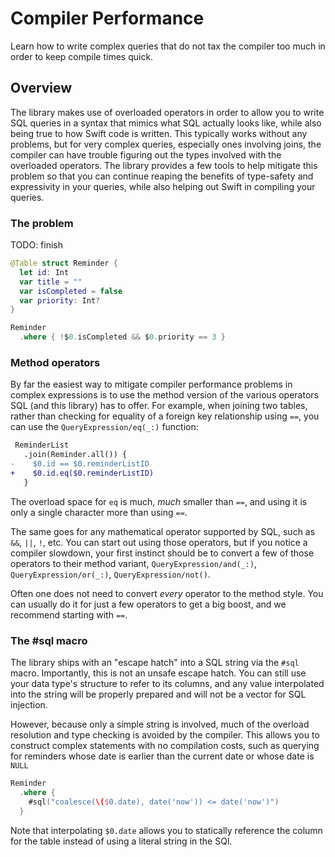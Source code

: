 # Compiler Performance

Learn how to write complex queries that do not tax the compiler too much in order to keep compile
times quick.

## Overview

The library makes use of overloaded operators in order to allow you to write SQL queries in a 
syntax that mimics what SQL actually looks like, while also being true to how Swift code is written.
This typically works without any problems, but for very complex queries, especially ones involving
joins, the compiler can have trouble figuring out the types involved with the overloaded operators.
The library provides a few tools to help mitigate this problem so that you can continue reaping the
benefits of type-safety and expressivity in your queries, while also helping out Swift in compiling
your queries.

### The problem

TODO: finish

```swift
@Table struct Reminder {
  let id: Int 
  var title = ""
  var isCompleted = false 
  var priority: Int?
}

Reminder
  .where { !$0.isCompleted && $0.priority == 3 }
```

### Method operators

By far the easiest way to mitigate compiler performance problems in complex expressions is to use
the method version of the various operators SQL (and this library) has to offer. For example,
when joining two tables, rather than checking for equality of a foreign key relationship using
`==`, you can use the ``QueryExpression/eq(_:)`` function:

```diff
 ReminderList
   .join(Reminder.all()) {
-    $0.id == $0.reminderListID
+    $0.id.eq($0.reminderListID)
   }
```

The overload space for `eq` is much, _much_ smaller than `==`, and using it is only a single 
character more than using `==`.

The same goes for any mathematical operator supported by SQL, such as `&&`, `||`, `!`, etc. You can
start out using those operators, but if you notice a compiler slowdown, your first instinct should
be to convert a few of those operators to their method variant, ``QueryExpression/and(_:)``,
``QueryExpression/or(_:)``, ``QueryExpression/not()``. 

Often one does not need to convert _every_ operator to the method style. You can usually do it for
just a few operators to get a big boost, and we recommend starting with `==`.

### The #sql macro

The library ships with an "escape hatch" into a SQL string via the `#sql` macro. Importantly, this
is not an unsafe escape hatch. You can still use your data type's structure to refer to its columns,
and any value interpolated into the string will be properly prepared and will not be a vector
for SQL injection.

However, because only a simple string is involved, much of the overload resolution and type checking
is avoided by the compiler. This allows you to construct complex statements with no compilation
costs, such as querying for reminders whose date is earlier than the current date or whose 
date is `NULL`

```swift
Reminder
  .where { 
    #sql("coalesce(\($0.date), date('now')) <= date('now')")
  }
```

Note that interpolating `$0.date` allows you to statically reference the column for the table 
instead of using a literal string in the SQl.
